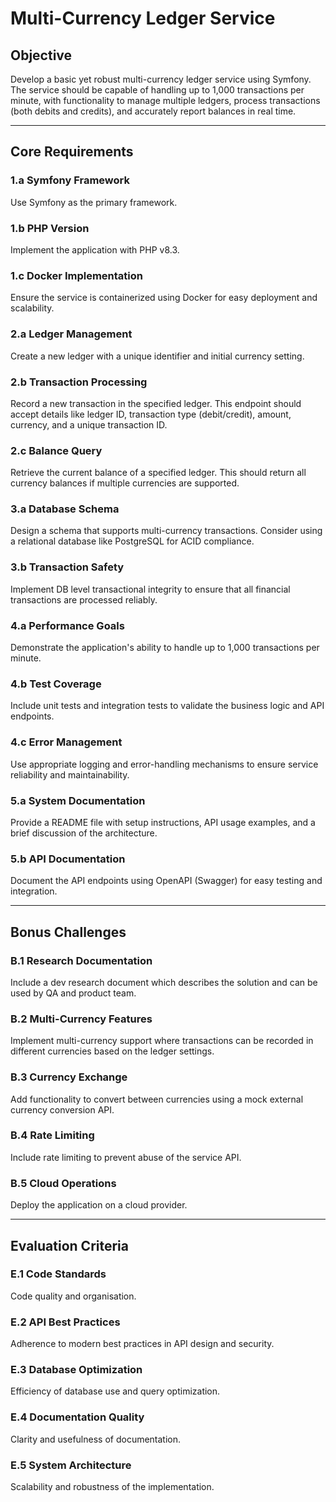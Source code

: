 # Multi-Currency Ledger Service

## Objective
Develop a basic yet robust multi-currency ledger service using Symfony. The service should be capable of handling up to 1,000 transactions per minute, with functionality to manage multiple ledgers, process transactions (both debits and credits), and accurately report balances in real time.

---
## Core Requirements

### 1.a Symfony Framework
Use Symfony as the primary framework.

### 1.b PHP Version
Implement the application with PHP v8.3.

### 1.c Docker Implementation
Ensure the service is containerized using Docker for easy deployment and scalability.

### 2.a Ledger Management
Create a new ledger with a unique identifier and initial currency setting.

### 2.b Transaction Processing
Record a new transaction in the specified ledger. This endpoint should accept details like ledger ID, transaction type (debit/credit), amount, currency, and a unique transaction ID.

### 2.c Balance Query
Retrieve the current balance of a specified ledger. This should return all currency balances if multiple currencies are supported.

### 3.a Database Schema
Design a schema that supports multi-currency transactions. Consider using a relational database like PostgreSQL for ACID compliance.

### 3.b Transaction Safety
Implement DB level transactional integrity to ensure that all financial transactions are processed reliably.

### 4.a Performance Goals
Demonstrate the application's ability to handle up to 1,000 transactions per minute.

### 4.b Test Coverage
Include unit tests and integration tests to validate the business logic and API endpoints.

### 4.c Error Management
Use appropriate logging and error-handling mechanisms to ensure service reliability and maintainability.

### 5.a System Documentation
Provide a README file with setup instructions, API usage examples, and a brief discussion of the architecture.

### 5.b API Documentation
Document the API endpoints using OpenAPI (Swagger) for easy testing and integration.

---
## Bonus Challenges

### B.1 Research Documentation
Include a dev research document which describes the solution and can be used by QA and product team.

### B.2 Multi-Currency Features
Implement multi-currency support where transactions can be recorded in different currencies based on the ledger settings.

### B.3 Currency Exchange
Add functionality to convert between currencies using a mock external currency conversion API.

### B.4 Rate Limiting
Include rate limiting to prevent abuse of the service API.

### B.5 Cloud Operations
Deploy the application on a cloud provider.

---
## Evaluation Criteria

### E.1 Code Standards
Code quality and organisation.

### E.2 API Best Practices
Adherence to modern best practices in API design and security.

### E.3 Database Optimization
Efficiency of database use and query optimization.

### E.4 Documentation Quality
Clarity and usefulness of documentation.

### E.5 System Architecture
Scalability and robustness of the implementation.
